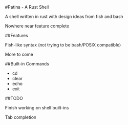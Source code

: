 #Patina - A Rust Shell

A shell written in rust with design ideas from fish and bash

Nowhere near feature complete

##Features

Fish-like syntax (not trying to be bash/POSIX compatible)

More to come

##Built-in Commands

- cd
- clear
- echo
- exit

##TODO

Finish working on shell built-ins

Tab completion
